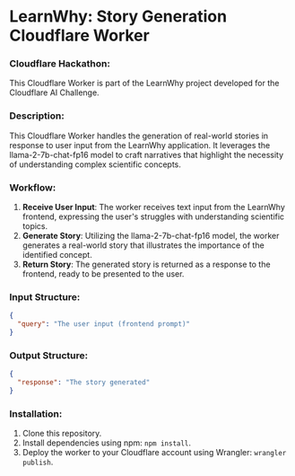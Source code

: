 # LearnWhy: Story Generation Cloudflare Worker

### Cloudflare Hackathon:
This Cloudflare Worker is part of the LearnWhy project developed for the Cloudflare AI Challenge.

### Description:
This Cloudflare Worker handles the generation of real-world stories in response to user input from the LearnWhy application. It leverages the llama-2-7b-chat-fp16 model to craft narratives that highlight the necessity of understanding complex scientific concepts.

### Workflow:
1. **Receive User Input**: The worker receives text input from the LearnWhy frontend, expressing the user's struggles with understanding scientific topics.
2. **Generate Story**: Utilizing the llama-2-7b-chat-fp16 model, the worker generates a real-world story that illustrates the importance of the identified concept.
3. **Return Story**: The generated story is returned as a response to the frontend, ready to be presented to the user.

### Input Structure:
```json
{
  "query": "The user input (frontend prompt)"
}
```

### Output Structure:
```json
{
  "response": "The story generated"
}
```

### Installation:
1. Clone this repository.
2. Install dependencies using npm: `npm install`.
3. Deploy the worker to your Cloudflare account using Wrangler: `wrangler publish`.
